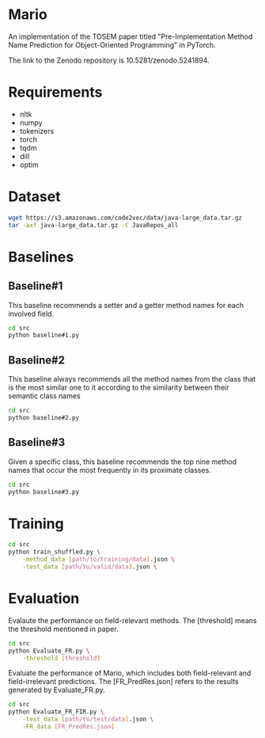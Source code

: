 # Mario
An implementation of the TOSEM paper titled "Pre-Implementation Method Name Prediction for Object-Oriented Programming" in PyTorch.

The link to the Zenodo repository is 10.5281/zenodo.5241894.

# Requirements
* nltk
* numpy
* tokenizers
* torch
* tqdm
* dill
* optim

# Dataset
```bash
wget https://s3.amazonaws.com/code2vec/data/java-large_data.tar.gz
tar -axf java-large_data.tar.gz -C JavaRepos_all
```


# Baselines
## Baseline#1
This baseline recommends a setter and a getter method names for each involved field.
```bash
cd src
python baseline#1.py
```

## Baseline#2
This baseline always recommends all the method names from the class that is the most similar one to it according to the similarity between their semantic class names
```bash
cd src
python baseline#2.py
```

## Baseline#3
Given a specific class, this baseline recommends the top nine method names that occur the most frequently in its proximate classes.
```bash
cd src
python baseline#3.py
```

# Training
```bash
cd src
python train_shuffled.py \
    -method_data [path/to/training/data].json \
    -test_data [path/to/valid/data].json \
```

# Evaluation
Evalaute the performance on field-relevant methods. The [threshold] means the threshold mentioned in paper.
```bash
cd src
python Evaluate_FR.py \
    -threshold [threshold]
```

Evaluate the performance of Mario, which includes both field-relevant and field-irrelevant predictions. The [FR_PredRes.json] refers to the results generated by Evaluate_FR.py.

```bash
cd src
python Evaluate_FR_FIR.py \
    -test_data [path/to/test/data].json \
    -FR_data [FR_PredRes.json]
```
